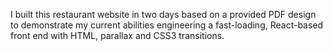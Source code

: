 I built this restaurant website in two days based on a provided PDF design to demonstrate my current abilities engineering a fast-loading, React-based front end with HTML, parallax and CSS3 transitions. 
